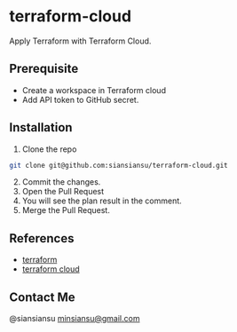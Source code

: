 # terraform-cloud

Apply Terraform with Terraform Cloud.

## Prerequisite

- Create a workspace in Terraform cloud
- Add API token to GitHub secret.

## Installation

1. Clone the repo

```bash
git clone git@github.com:siansiansu/terraform-cloud.git
```

2. Commit the changes.
3. Open the Pull Request
4. You will see the plan result in the comment.
5. Merge the Pull Request.

## References

- [terraform](https://www.terraform.io/)
- [terraform cloud](https://www.terraform.io/cloud)

## Contact Me

@siansiansu <minsiansu@gmail.com>

